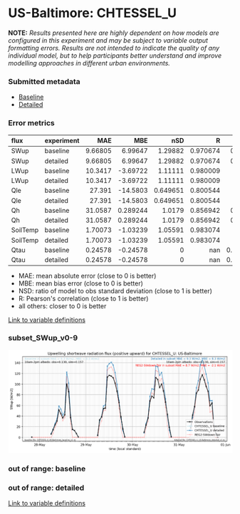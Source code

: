 # US-Baltimore: CHTESSEL_U

**NOTE:** *Results presented here are highly dependent on how models are configured in this experiment and may be subject to variable output formatting errors. Results are not intended to indicate the quality of any individual model, but to help participants better understand and improve modelling approaches in different urban environments.*

### Submitted metadata

- [Baseline](CHTESSEL_U_US-Baltimore_baseline_attrs.md)
- [Detailed](CHTESSEL_U_US-Baltimore_detailed_attrs.md)

### Error metrics

| flux     | experiment   |      MAE |        MBE |      nSD |          R |         5th |      95th |      RMSE |      cRMSE |      AMBE |     1-nSD |         1-R |   nSkewness |   nKurtosis |   Overlap |
|:---------|:-------------|---------:|-----------:|---------:|-----------:|------------:|----------:|----------:|-----------:|----------:|----------:|------------:|------------:|------------:|----------:|
| SWup     | baseline     |  9.66805 |   6.99647  | 1.29882  |   0.970674 |  0.0714616  | 28.7976   | 15.3304   |   0.40678  |  6.99647  | 0.298817  |   0.029326  |   0.688405  |   1.26642   | 0.110094  |
| SWup     | detailed     |  9.66805 |   6.99647  | 1.29882  |   0.970674 |  0.0714616  | 28.7976   | 15.3304   |   0.40678  |  6.99647  | 0.298817  |   0.029326  |   0.688405  |   1.26642   | 0.110094  |
| LWup     | baseline     | 10.3417  |  -3.69722  | 1.11111  |   0.980009 |  8.93396    | 15.6296   | 13.6766   |   0.238263 |  3.69722  | 0.111104  |   0.0199913 |   5.24274   |   0.415426  | 0.0848586 |
| LWup     | detailed     | 10.3417  |  -3.69722  | 1.11111  |   0.980009 |  8.93396    | 15.6296   | 13.6766   |   0.238263 |  3.69722  | 0.111104  |   0.0199913 |   5.24274   |   0.415426  | 0.0848586 |
| Qle      | baseline     | 27.391   | -14.5803   | 0.649651 |   0.800544 | 13.0765     | 82.6945   | 47.021    |   0.617979 | 14.5803   | 0.350349  |   0.199456  |   0.0582693 |   0.279852  | 0.268734  |
| Qle      | detailed     | 27.391   | -14.5803   | 0.649651 |   0.800544 | 13.0765     | 82.6945   | 47.021    |   0.617979 | 14.5803   | 0.350349  |   0.199456  |   0.0582693 |   0.279852  | 0.268734  |
| Qh       | baseline     | 31.0587  |   0.289244 | 1.0179   |   0.856942 |  0.0129509  |  4.40332  | 47.8832   |   0.539962 |  0.289244 | 0.0178989 |   0.143058  |   0.0404552 |   0.172565  | 0.0983121 |
| Qh       | detailed     | 31.0587  |   0.289244 | 1.0179   |   0.856942 |  0.0129509  |  4.40332  | 47.8832   |   0.539962 |  0.289244 | 0.0178989 |   0.143058  |   0.0404552 |   0.172565  | 0.0983121 |
| SoilTemp | baseline     |  1.70073 |  -1.03239  | 1.05591  |   0.983074 |  0.993073   |  0.485413 |  2.11324  |   0.197158 |  1.03239  | 0.0559087 |   0.0169262 |   0.691823  |   0.0383969 | 0.101911  |
| SoilTemp | detailed     |  1.70073 |  -1.03239  | 1.05591  |   0.983074 |  0.993073   |  0.485413 |  2.11324  |   0.197158 |  1.03239  | 0.0559087 |   0.0169262 |   0.691823  |   0.0383969 | 0.101911  |
| Qtau     | baseline     |  0.24578 |  -0.24578  | 0        | nan        |  0.00407993 |  0.86252  |  0.390227 | nan        |  0.24578  | 1         | nan         |   1         |   1         | 0.885402  |
| Qtau     | detailed     |  0.24578 |  -0.24578  | 0        | nan        |  0.00407993 |  0.86252  |  0.390227 | nan        |  0.24578  | 1         | nan         |   1         |   1         | 0.885402  |

 - MAE: mean absolute error (close to 0 is better)
 - MBE: mean bias error (close to 0 is better)
 - NSD: ratio of model to obs standard deviation (close to 1 is better)
 - R: Pearson's correlation (close to 1 is better)
 - all others: closer to 0 is better

[Link to variable definitions](../modelattrs/variable_definitions.md)

### <a name="subset_swup_v0-9"></a>subset_SWup_v0-9
[![CHTESSEL_U_US-Baltimore_subset_SWup_v0-9.png](CHTESSEL_U_US-Baltimore_subset_SWup_v0-9.png)](CHTESSEL_U_US-Baltimore_subset_SWup_v0-9.png)

### out of range: baseline


### out of range: detailed



[Link to variable definitions](../modelattrs/variable_definitions.md)

